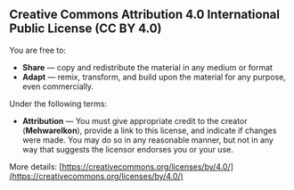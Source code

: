 ## Creative Commons Attribution 4.0 International Public License (CC BY 4.0)

You are free to:
- **Share** — copy and redistribute the material in any medium or format
- **Adapt** — remix, transform, and build upon the material for any purpose, even commercially.

Under the following terms:
- **Attribution** — You must give appropriate credit to the creator (**Mehwarelkon**), provide a link to this license, and indicate if changes were made. You may do so in any reasonable manner, but not in any way that suggests the licensor endorses you or your use.

More details: [https://creativecommons.org/licenses/by/4.0/](https://creativecommons.org/licenses/by/4.0/)